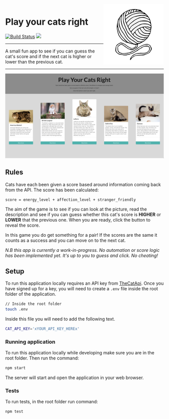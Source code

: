 <img src="public/logo192.png" align="right" />

# Play your cats right

[![Build Status](https://travis-ci.com/jonesandy/play-your-cats-right.svg?branch=master)](https://travis-ci.com/jonesandy/play-your-cats-right)
![](https://img.shields.io/badge/Cats-Rule-%2360A6A6)


----

A small fun app to see if you can guess the cat's score and if the next cat is higher or lower than the previous cat.

---

<img src="app.png" />


## Rules

Cats have each been given a score based around information coming back from the API. The score has been calculated: 

```
score = energy_level + affection_level + stranger_friendly
```

The aim of the game is to see if you can look at the picture, read the description and see if you can guess whether this cat's score is <b>HIGHER</b> or <b>LOWER</b> that the previous one. When you are ready, click the button to reveal the score.

In this game you do get something for a pair! If the scores are the same it counts as a success and you can move on to the next cat.

<em>N.B this app is currently a work-in-progress. No automation or score logic has been implemented yet. It's up to you to guess and click. No cheating!</em>


## Setup

To run this application locally requires an API key from [TheCatApi](https://thecatapi.com/).  Once you have signed up for a key, you will need to create a ```.env``` file inside the root folder of the application.

```bash
// Inside the root folder
touch .env
```
Inside this file you will need to add the following text.

```bash
CAT_API_KEY='xYOUR_API_KEY_HEREx'
```

### Running application

To run this application locally while developing make sure you are in the root folder. Then run the command:

```bash
npm start
```

The server will start and open the application in your web browser.

### Tests

To run tests, in the root folder run command:

```bash
npm test
```

